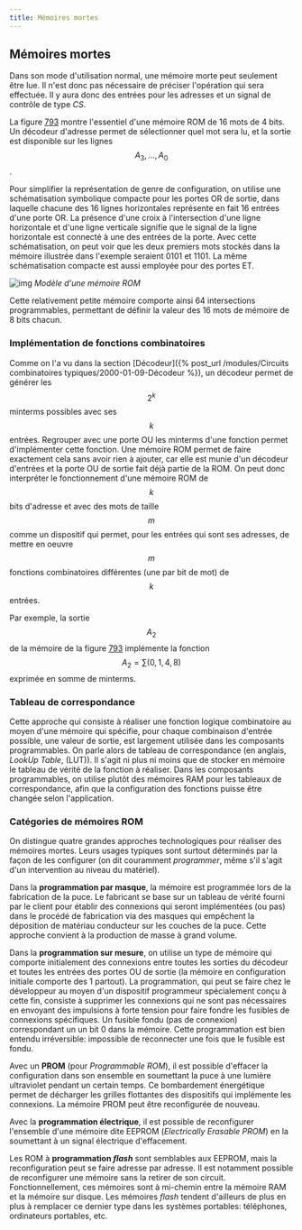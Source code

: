 ```yaml
---
title: Mémoires mortes
---
```


## Mémoires mortes

Dans son mode d'utilisation normal, une mémoire morte peut seulement
être lue. Il n'est donc pas nécessaire de préciser l'opération qui
sera effectuée. Il y aura donc des entrées pour les adresses et un
signal de contrôle de type *CS*.

La figure [793](#org70cfa8b) montre l'essentiel d'une mémoire ROM de
16 mots de 4 bits. Un décodeur d'adresse permet de sélectionner quel
mot sera lu, et la sortie est disponible sur les lignes $$A_3, \ldots,
A_0$$. 

Pour simplifier la représentation de genre de configuration, on
utilise une schématisation symbolique compacte pour les portes OR de
sortie, dans laquelle chacune des 16 lignes horizontales représente en
fait 16 entrées d'une porte OR. La présence d'une croix à
l'intersection d'une ligne horizontale et d'une ligne verticale
signifie que le signal de la ligne horizontale est connecté à une des
entrées de la porte.  Avec cette schématisation, on peut voir que les
deux premiers mots stockés dans la mémoire illustrée dans l'exemple
seraient 0101 et 1101. La même schématisation compacte est aussi
employée pour des portes ET.

![img]({{site.baseurl}}/img/proto_rom1_prog.svg "Modèle d'une mémoire ROM")
*Modèle d'une mémoire ROM*

Cette relativement petite mémoire comporte ainsi 64 intersections
programmables, permettant de définir la valeur des 16 mots de mémoire
de 8 bits chacun.


### Implémentation de fonctions combinatoires

Comme on l'a vu dans la section [Décodeur]({% post_url /modules/Circuits combinatoires typiques/2000-01-09-Décodeur %}), un décodeur permet de
générer les $$2^k$$ minterms possibles avec ses $$k$$
entrées. Regrouper avec une porte OU les minterms d'une
fonction permet d'implémenter cette fonction. Une mémoire ROM permet
de faire exactement cela sans avoir rien à ajouter, car elle est munie
d'un décodeur d'entrées et la porte OU de sortie fait déjà partie de
la ROM. On peut donc interpréter le fonctionnement d'une mémoire ROM
de $$k$$ bits d'adresse et avec des mots de taille $$m$$ comme un
dispositif qui permet, pour les entrées qui sont ses adresses, de
mettre en oeuvre $$m$$ fonctions combinatoires différentes (une par
bit de mot) de $$k$$ entrées.

Par exemple, la sortie $$A_2$$ de la mémoire de la figure
[793](#org70cfa8b) implémente la fonction $$ A_2 = \sum (0,1,4,8) $$
exprimée en somme de minterms.


### Tableau de correspondance

Cette approche qui consiste à réaliser une fonction logique
combinatoire au moyen d'une mémoire qui spécifie, pour chaque
combinaison d'entrée possible, une valeur de sortie, est largement
utilisée dans les composants programmables. On parle alors de tableau
de correspondance (en anglais, *LookUp Table*, (LUT)). Il s'agit ni
plus ni moins que de stocker en mémoire le tableau de vérité de la
fonction à réaliser. Dans les composants programmables, on utilise
plutôt des mémoires RAM pour les tableaux de correspondance, afin que
la configuration des fonctions puisse être changée selon
l'application.

### Catégories de mémoires ROM

On distingue quatre grandes approches technologiques pour réaliser des
mémoires mortes. Leurs usages typiques sont surtout déterminés par la
façon de les configurer (on dit couramment *programmer*, même s'il
s'agit d'un intervention au niveau du matériel).

Dans la **programmation par masque**, la mémoire est programmée lors de
la fabrication de la puce. Le fabricant se base sur un tableau de
vérité fourni par le client pour établir des connexions qui seront
implémentées (ou pas) dans le procédé de fabrication via des masques
qui empêchent la déposition de matériau conducteur sur les couches de
la puce.  Cette approche convient à la production de masse à grand
volume.

Dans la **programmation sur mesure**, on utilise un type de mémoire qui
comporte initialement des connexions entre toutes les sorties du
décodeur et toutes les entrées des portes OU de sortie (la mémoire en
configuration initiale comporte des 1 partout). La programmation, qui
peut se faire chez le développeur au moyen d'un dispositif programmeur
spécialement conçu à cette fin, consiste à supprimer les connexions
qui ne sont pas nécessaires en envoyant des impulsions à forte tension
pour faire fondre les fusibles de connexions spécifiques. Un fusible
fondu (pas de connexion) correspondant un un bit 0 dans la
mémoire. Cette programmation est bien entendu irréversible: impossible
de reconnecter une fois que le fusible est fondu.

Avec un **PROM** (pour *Programmable ROM*), il est possible d'effacer la
configuration dans son ensemble en soumettant la puce à une lumière
ultraviolet pendant un certain temps. Ce bombardement énergétique
permet de décharger les grilles flottantes des dispositifs qui
implémente les connexions. La mémoire PROM peut être reconfigurée de
nouveau.

Avec la **programmation électrique**, il est possible de reconfigurer
l'ensemble d'une mémoire dite EEPROM (*Electrically Erasable PROM*)
en la soumettant à un signal électrique d'effacement. 

Les ROM à **programmation *flash*** sont semblables aux EEPROM, mais la
reconfiguration peut se faire adresse par adresse.  Il est notamment
possible de reconfigurer une mémoire sans la retirer de son circuit.
Fonctionnellement, ces mémoires sont à mi-chemin entre la mémoire RAM
et la mémoire sur disque. Les mémoires *flash* tendent d'ailleurs de
plus en plus à remplacer ce dernier type dans les systèmes portables:
téléphones, ordinateurs portables, etc.

